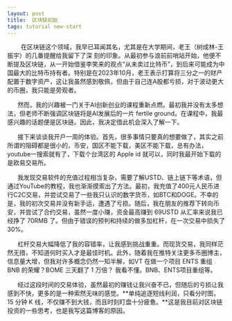 ```yaml
---
layout: post
title:  区块链初始
tags: tutorial new-start
---
```


&nbsp;&nbsp;&nbsp;&nbsp;&nbsp;&nbsp;&nbsp;&nbsp;在区块链这个领域，我早已耳闻其名，尤其是在大学期间，老王（树成林-王振宇）的几番提醒给我留下了深
刻的印象。从最初参与浪前前哨站开始，他便不断提及区块链，从一开始借鉴李笑来的观点“从未卖过比特币”，到后来可能成为中国最大的比特币持有者。特别是在2023年10月，老王表示打算将三分之一的财产配置于数字资产，这让我虽然感到敬佩，但由于自己连A股都亏损，对于波动更大的币圈，我只能是旁观者。

&nbsp;&nbsp;&nbsp;&nbsp;&nbsp;&nbsp;然而，我的兴趣被一门关于AI创新创业的课程重新点燃。最初我并没有太多想法，但老师不断强调区块链将是AI发展后的一片 fertile ground。在课程中，我最感兴趣的话题便是区块链。因此，我决定借此机会深入了解一下。

&nbsp;&nbsp;&nbsp;&nbsp;&nbsp;&nbsp;接下来谈谈我开户一周的体验。首先，很多事情只要真的想要做了，其实之前所谓的阻碍都是很小的，币安，国区不能下载，美区不能下载，总有办法，youtube一搜索就有了，下载个台湾区的 Apple id 就可以，同时我最开始下载的是欧易交易所。

&nbsp;&nbsp;&nbsp;&nbsp;&nbsp;&nbsp;我发现交易软件的充值过程相当复杂，需要了解USTD、链上链下等术语，但通过YouTube的教程，我也渐渐摸索出了方法。最初，我充值了400元人民币进行C2C交易，并尝试交易了一些我只认识的数字货币，如BTC和DOGE。不幸的是，我的初次交易并没有新手运，遭遇了亏损。随后，我在朋友的推荐下转向币安，并尝试了合约交易，虽然一度小赚，资金最高赚到 69USTD 从汇率来说我已经挣了 70RMB 了。但由于错误的预判和持续的做多加杠杆，在一次交易中损失了30%。

&nbsp;&nbsp;&nbsp;&nbsp;&nbsp;&nbsp;杠杆交易大幅降低了我的容错率，让我感到挑战重重。而现货交易，我同样茫然无措，不知道何时买入才是最佳时机。此外，随着我在推特关注更多币圈博主，信息量大增，但我对许多概念仍然一知半解，如VT 在做一个项目 ENTS 重组 BNB 的荣耀？BOME 三天翻了 1 万倍？ 我看不懂。BNB、ENTS项目重组等。

&nbsp;&nbsp;&nbsp;&nbsp;&nbsp;&nbsp;经过这段时间的交易体验，虽然最初的赚钱让我兴奋不已，但随后的亏损让我感到不快，更多的是一种索然无味的感觉。**单纯追逐短线利润，只看分时图， 15 分钟 K 线，不仅赚不到大钱，而且时刻盯盘十分疲惫。**这是我目前对区块链投资的一些思考，也是我写这篇博客的原因。
